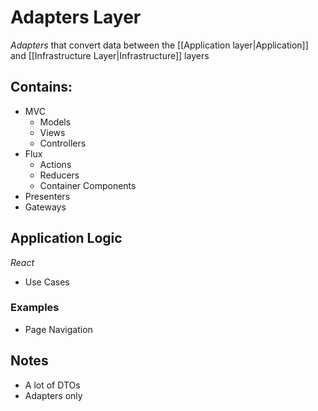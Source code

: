 # Adapters Layer

_Adapters_ that convert data between the [[Application layer|Application]] and [[Infrastructure Layer|Infrastructure]] layers


## Contains:
- MVC 
	- Models
	- Views 
	- Controllers
- Flux
	- Actions
	- Reducers
	- Container Components
- Presenters
- Gateways


## Application Logic

_React_

- Use Cases

### Examples
- Page Navigation

## Notes
- A lot of DTOs
- Adapters only